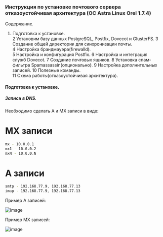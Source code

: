 ### Инструкция по установке почтового сервера отказоустойчивая архитектура (ОС Astra Linux Orel 1.7.4)

Содержание.

1. Подготовка к установке.	
2 Установим базу данных PostgreSQL, Postfix, Dovecot и GlusterFS.
3 Создание общей директории для синхронизации почты.	
4  Настройка брандмауэра(firewalld).	
5 Настройка и конфигурация Postfix.	
6 Настройка и интеграция служб Dovecot.	
7 Создание почтовых ящиков.	
8 Установка спам-фильтра Spamassassin(опционально).
9 Настройка дополнительных записей.	
10 Полезные команды.	
11 Схема работы(отказоустойчивая архитектура).

#### Подготовка к установке.
##### Записи в DNS.
Необходимо сделать A и MX записи в виде:
# MX записи
```bash
mx - 10.0.0.1
mx1 - 10.0.0.2
mxN - 10.0.0.N
```
# А записи
```bash
smtp - 192.168.77.9, 192.168.77.13
imap - 192.168.77.9, 192.168.77.13
```
Пример А записей:   

![image](https://github.com/user-attachments/assets/cc0ce4ab-953a-4b84-a700-5e0edcf6cf18)

Пример MX записей:

![image](https://github.com/user-attachments/assets/c6aa6b1a-1be2-4897-a5e8-5cd83f8ed2b6)


